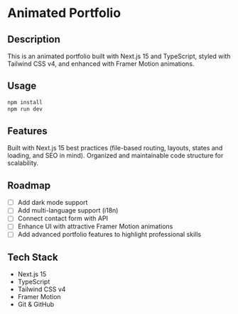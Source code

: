 # Animated Portfolio

## Description

This is an animated portfolio built with Next.js 15 and TypeScript, styled with Tailwind CSS v4, and enhanced with Framer Motion animations.

## Usage

```bash
npm install
npm run dev
```

## Features

Built with Next.js 15 best practices (file-based routing, layouts, states and loading, and SEO in mind).
Organized and maintainable code structure for scalability.

## Roadmap

- [ ] Add dark mode support
- [ ] Add multi-language support (i18n)
- [ ] Connect contact form with API
- [ ] Enhance UI with attractive Framer Motion animations
- [ ] Add advanced portfolio features to highlight professional skills

## Tech Stack

- Next.js 15
- TypeScript
- Tailwind CSS v4
- Framer Motion
- Git & GitHub
